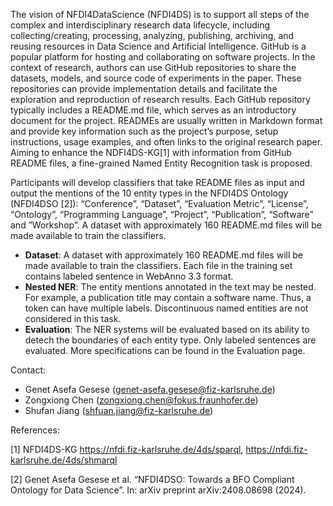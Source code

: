 The vision of NFDI4DataScience (NFDI4DS) is to support all steps of the complex and interdisciplinary research data lifecycle, including collecting/creating, processing, analyzing, publishing, archiving, and reusing resources in Data Science and Artificial Intelligence. GitHub is a popular platform for hosting and collaborating on software projects. In the context of research, authors can use GitHub repositories to share the datasets, models, and source code of experiments in the paper. These repositories can provide implementation details and facilitate the exploration and reproduction of research results. Each GitHub repository typically includes a README.md file, which serves as an introductory document for the project. READMEs are usually written in Markdown format and provide key information such as the project’s purpose, setup instructions, usage examples, and often links to the original research paper. Aiming to enhance the NDFI4DS-KG[1] with information from GitHub README files, a fine-grained Named Entity Recognition task is proposed.

Participants will develop classifiers that take README files as input and output the mentions of the 10 entity types in the NFDI4DS Ontology (NFDI4DSO [2]): “Conference”, “Dataset”, “Evaluation Metric”, “License”, “Ontology”, “Programming Language”, “Project”, “Publication”, “Software” and ”Workshop”. A dataset with approximately 160 README.md files will be made available to train the classifiers.
* **Dataset**:  A dataset with approximately 160 README.md files will be made available to train the classifiers. Each file in the training set contains labeled sentence in WebAnno 3.3 format. 
* **Nested NER**: The entity mentions annotated in the text may be nested. For example, a publication title may contain a software name. Thus, a token can have multiple labels. Discontinuous named entities are not considered in this task.
* **Evaluation**: The NER systems will be evaluated based on its ability to detech the boundaries of each entity type. Only labeled sentences are evaluated. More specifications can be found in the Evaluation page.

Contact:
* Genet Asefa Gesese (genet-asefa.gesese@fiz-karlsruhe.de) 
* Zongxiong Chen (zongxiong.chen@fokus.fraunhofer.de)
* Shufan Jiang (shfuan.jiang@fiz-karlsruhe.de)

References:

[1] NFDI4DS-KG https://nfdi.fiz-karlsruhe.de/4ds/sparql, https://nfdi.fiz-karlsruhe.de/4ds/shmarql

[2] Genet Asefa Gesese et al. “NFDI4DSO: Towards a BFO Compliant Ontology for Data Science”. In: arXiv preprint arXiv:2408.08698 (2024).
